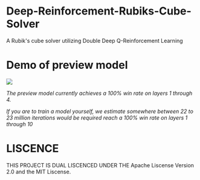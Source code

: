 # Deep-Reinforcement-Rubiks-Cube-Solver
A Rubik's cube solver utilizing Double Deep Q-Reinforcement Learning


# Demo of preview model 

![](./preview/output2.gif)

_The preview model currently achieves a 100% win rate on layers 1 through 4._

_If you are to train a model yourself, we estimate somewhere between 22 to 23 million iterations would be required reach a 100% win rate on layers 1 through 10_

# LISCENCE

THIS PROJECT IS DUAL LISCENCED UNDER THE Apache Liscense Version 2.0 and the MIT Liscense.
